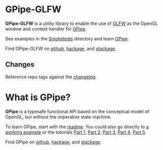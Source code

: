 # GPipe-GLFW

**GPipe-GLFW** is a utility library to enable the use of [GLFW](http://www.glfw.org/)
as the OpenGL window and context handler for [GPipe](#what-is-gpipe).

See examples in the [Smoketests](Smoketests) directory and learn [GPipe](#what-is-gpipe).

Find GPipe-GLFW on
[github](https://github.com/plredmond/GPipe-GLFW),
[hackage](https://hackage.haskell.org/package/GPipe-GLFW), and
[stackage](https://www.stackage.org/package/GPipe-GLFW).

## Changes

Reference repo tags against the [changelog](GPipe-GLFW/CHANGELOG.md).

# What is GPipe?

**GPipe** is a typesafe functional API based on the conceptual model of OpenGL,
but without the imperative state machine.

To learn GPipe, start with the [readme](https://github.com/tobbebex/GPipe-Core#readme).
You could also go directly to [a working example](https://github.com/plredmond/GPipe-Test#readme)
or the tutorials
[Part 1](http://tobbebex.blogspot.se/2015/09/gpu-programming-in-haskell-using-gpipe.html),
[Part 2](http://tobbebex.blogspot.se/2015/09/gpu-programming-in-haskell-using-gpipe_11.html),
[Part 3](http://tobbebex.blogspot.se/2015/10/gpu-programming-in-haskell-using-gpipe.html),
[Part 4](http://tobbebex.blogspot.se/2015/10/gpu-programming-in-haskell-using-gpipe_21.html),
[Part 5](http://tobbebex.blogspot.se/2015/11/gpu-programming-in-haskell-using-gpipe.html).

Find GPipe on
[github](https://github.com/tobbebex/GPipe-Core),
[hackage](https://hackage.haskell.org/package/GPipe), and
[stackage](https://www.stackage.org/package/GPipe).
